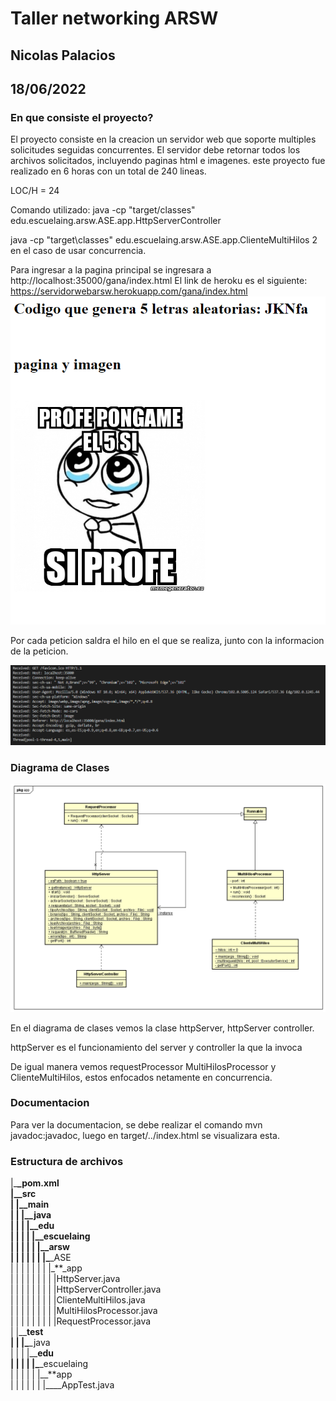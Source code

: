 # Taller networking ARSW

## Nicolas Palacios

## 18/06/2022

### En que consiste el proyecto?

El proyecto consiste en la creacion un servidor web que soporte multiples solicitudes seguidas concurrentes. El servidor debe retornar todos los archivos solicitados, incluyendo
paginas html e imagenes. este proyecto fue realizado en 6 horas con un total de 240 lineas.

LOC/H = 24

Comando utilizado: java -cp "target/classes" edu.escuelaing.arsw.ASE.app.HttpServerController

java -cp "target\classes" edu.escuelaing.arsw.ASE.app.ClienteMultiHilos 2 en el caso de usar concurrencia.

Para ingresar a la pagina principal se ingresara a http://localhost:35000/gana/index.html
El link de heroku es el siguiente:
https://servidorwebarsw.herokuapp.com/gana/index.html
<img src= imagen\imagen2.png>

Por cada peticion saldra el hilo en el que se realiza, junto con la informacion de la peticion.

<img src= imagen\imagen3.png>



### Diagrama de Clases

<img src="imagen\imagen.png">  
 
 En el diagrama de clases vemos la clase httpServer, httpServer controller.

httpServer es el funcionamiento del server y controller la que la invoca

De igual manera vemos requestProcessor MultiHilosProcessor y ClienteMultiHilos, estos enfocados netamente en concurrencia.

### Documentacion

Para ver la documentacion, se debe realizar el comando mvn javadoc:javadoc, luego en target/../index.html se visualizara esta.

### Estructura de archivos

|\_**\_pom.xml  
|\_\_**src  
| |\_**\_main  
| | |\_\_**java  
| | | |\_**\_edu  
| | | | |\_\_**escuelaing  
| | | | | |\_**\_arsw  
| | | | | | |\_**\_ASE  
| | | | | | | |\_**\_app  
| | | | | | | | |HttpServer.java  
| | | | | | | | |HttpServerController.java  
| | | | | | | | |ClienteMultiHilos.java  
| | | | | | | | |MultiHilosProcessor.java  
| | | | | | | | |RequestProcessor.java  
| |\_\_**test  
| | |\_**\_java  
| | | |\_\_**edu  
| | | | |\_**\_escuelaing  
| | | | | |\_\_**app  
| | | | | | |\_\_\_\_AppTest.java
